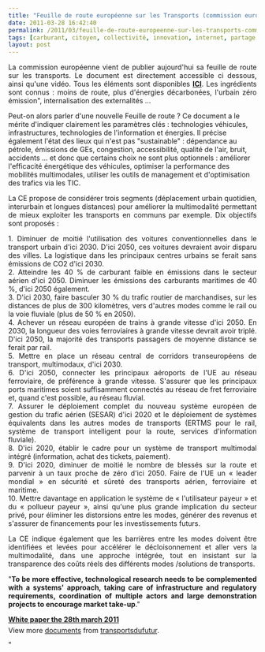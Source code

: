 ```yaml
---
title: "Feuille de route européenne sur les Transports (commission européenne)"
date: 2011-03-28 16:42:40
permalink: /2011/03/feuille-de-route-europeenne-sur-les-transports-commission-europeenne.html
tags: [carburant, citoyen, collectivité, innovation, internet, partage de données, Pay as You Move, véhicule propre, yield management]
layout: post
---
```


<p style="text-align: justify">La commission européenne vient de publier aujourd'hui sa feuille de route sur les transports. Le document est directement accessible ci dessous, ainsi qu'une vidéo. Tous les éléments sont disponibles <strong><a href="http://ec.europa.eu/transport/strategies/2011_white_paper_en.htm" target="_blank">ICI</a></strong>. Les ingrédients sont connus : moins de route, plus d'énergies décarbonées, l'urbain zéro émission", internalisation des externalités ...<br />       </p> <p style="text-align: justify"> </p>  <!--more-->  Peut-on alors parler d'une nouvelle Feuille de route ? Ce document a le mérite d'indiquer clairement les paramètres clés : technologies véhicules, infrastructures, technologies de l'information et énergies. Il précise également l'état des lieux qui n'est pas "sustainable" : dépendance au pétrole, émissions de GEs, congestion, accessibilité, qualité de l'air, bruit, accidents ... et donc que certains choix ne sont plus optionnels : améliorer l'efficacité énergétique des véhicules, optimiser la performance des mobilités multimodales, utiliser les outils de management et d'optimisation des trafics via les TIC. <p style="text-align: justify">La CE propose de considérer trois segments (déplacement urbain quotidien, interurbain et longues distances) pour améliorer la multimodalité permettant de mieux exploiter les transports en communs par exemple. Dix objectifs sont proposés :</p> <p style="text-align: justify">1. Diminuer de moitié l'utilisation des voitures conventionnelles dans le transport urbain d'ici 2030. D'ici 2050, ces voitures devraient avoir disparu des villes. La logistique dans les principaux centres urbains se ferait sans émissions de CO2 d'ici 2030.<br />2. Atteindre les 40 % de carburant faible en émissions dans le secteur aérien d'ici 2050. Diminuer les émissions des carburants maritimes de 40 %, d'ici 2050 également.<br />3. D'ici 2030, faire basculer 30 % du trafic routier de marchandises, sur les distances de plus de 300 kilomètres, vers d'autres modes comme le rail ou la voie fluviale (plus de 50 % en 2050).<br />4. Achever un réseau européen de trains à grande vitesse d'ici 2050. En 2030, la longueur des voies ferroviaires à grande vitesse devrait avoir triplé. D'ici 2050, la majorité des transports passagers de moyenne distance se ferait par rail.<br />5. Mettre en place un réseau central de corridors transeuropéens de transport, multimodaux, d'ici 2030.<br />6. D'ici 2050, connecter les principaux aéroports de l'UE au réseau ferroviaire, de préférence à grande vitesse. S'assurer que les principaux ports maritimes soient suffisamment connectés au réseau de fret ferroviaire et, quand c'est possible, au réseau fluvial.<br />7. Assurer le déploiement complet du nouveau système européen de gestion du trafic aérien (SESAR) d'ici 2020 et le déploiement de systèmes équivalents dans les autres modes de transports (ERTMS pour le rail, système de transport intelligent pour la route, services d'information fluviale).<br />8. D'ici 2020, établir le cadre pour un système de transport multimodal intégré (information, achat des tickets, paiement).<br />9. D'ici 2020, diminuer de moitié le nombre de blessés sur la route et parvenir à un taux proche de zéro d'ici 2050. Faire de l'UE un « leader mondial » en sécurité et sûreté des transports aérien, ferroviaire et maritime.<br />10. Mettre davantage en application le système de « l'utilisateur payeur » et du « pollueur payeur », ainsi qu'une plus grande implication du secteur privé, pour éliminer les distorsions entre les modes, générer des revenus et s'assurer de financements pour les investissements futurs.</p> <p style="text-align: justify">La CE indique également que les barrières entre les modes doivent être identifiées et levées pour accélérer le décloisonnement et aller vers la multimodalité, dans une approche intégrée, tout en insistant sur la transparence des coûts réels des différents modes /solutions de transports.</p> <p style="text-align: justify">"<strong>To be more effective, technological research needs to be complemented with a systems' approach, taking care of infrastructure and regulatory requirements, coordination of multiple actors and large demonstration projects to encourage market take-up</strong>."</p> <div id="__ss_7415735" style="width: 477px"><strong style="margin: 12px 0 4px"><a href="http://www.slideshare.net/transportsdufutur/white-paper-the-28th-march-2011" title="White paper the 28th march 2011">White paper the 28th march 2011</a></strong>        <div style="padding: 5px 0 12px">View more <a href="http://www.slideshare.net/">documents</a> from <a href="http://www.slideshare.net/transportsdufutur">transportsdufutur</a>.</div> </div>"

